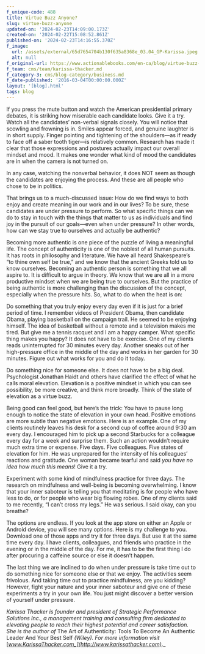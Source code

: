 ```yaml
---
f_unique-code: 488
title: Virtue Buzz Anyone?
slug: virtue-buzz-anyone
updated-on: '2024-02-23T14:09:00.173Z'
created-on: '2024-02-22T15:08:52.861Z'
published-on: '2024-02-23T14:16:55.370Z'
f_image:
  url: /assets/external/65d7654704b130f635a8368e_03.04_GP-Karissa.jpeg
  alt: null
f_original-url: https://www.actionablebooks.com/en-ca/blog/virtue-buzz-anyone/
f_team: cms/team/karissa-thacker.md
f_category-3: cms/blog-category/business.md
f_date-published: '2016-03-04T00:00:00.000Z'
layout: '[blog].html'
tags: blog
---
```


If you press the mute button and watch the American presidential primary debates, it is striking how miserable each candidate looks. Give it a try. Watch all the candidates’ non-verbal signals closely. You will notice that scowling and frowning is in. Smiles appear forced, and genuine laughter is in short supply. Finger pointing and tightening of the shoulders—as if ready to face off a saber tooth tiger—is relatively common. Research has made it clear that those expressions and postures actually impact our overall mindset and mood. It makes one wonder what kind of mood the candidates are in when the camera is not turned on.

In any case, watching the nonverbal behavior, it does NOT seem as though the candidates are enjoying the process. And these are all people who chose to be in politics.

That brings us to a much-discussed issue: How do we find ways to both enjoy and create meaning in our work and in our lives? To be sure, these candidates are under pressure to perform. So what specific things can we do to stay in touch with the things that matter to us as individuals and find joy in the pursuit of our goals—even when under pressure? In other words, how can we stay true to ourselves and actually be authentic?

Becoming more authentic is one piece of the puzzle of living a meaningful life. The concept of authenticity is one of the noblest of all human pursuits. It has roots in philosophy and literature. We have all heard Shakespeare’s “to thine own self be true,” and we know that the ancient Greeks told us to know ourselves. Becoming an authentic person is something that we all aspire to. It is difficult to argue in theory. We know that we are all in a more productive mindset when we are being true to ourselves. But the practice of being authentic is more challenging than the discussion of the concept, especially when the pressure hits. So, what to do when the heat is on:

Do something that you truly enjoy every day even if it is just for a brief period of time. I remember videos of President Obama, then candidate Obama, playing basketball on the campaign trail. He seemed to be enjoying himself. The idea of basketball without a remote and a television makes me tired. But give me a tennis racquet and I am a happy camper. What specific thing makes you happy? It does not have to be exercise. One of my clients reads uninterrupted for 30 minutes every day. Another sneaks out of her high-pressure office in the middle of the day and works in her garden for 30 minutes. Figure out what works for you and do it today.

Do something nice for someone else. It does not have to be a big deal. Psychologist Jonathan Haidt and others have clarified the effect of what he calls moral elevation. Elevation is a positive mindset in which you can see possibility, be more creative, and think more broadly. Think of the state of elevation as a virtue buzz.

Being good can feel good, but here’s the trick: You have to pause long enough to notice the state of elevation in your own head. Positive emotions are more subtle than negative emotions. Here is an example. One of my clients routinely leaves his desk for a second cup of coffee around 9:30 am every day. I encouraged him to pick up a second Starbucks for a colleague every day for a week and surprise them. Such an action wouldn’t require much extra time or expense. Five days. Five colleagues. Five states of elevation for him. He was unprepared for the intensity of his colleagues’ reactions and gratitude. One woman became tearful and said _you have no idea how much this means_! Give it a try.

Experiment with some kind of mindfulness practice for three days. The research on mindfulness and well-being is becoming overwhelming. I know that your inner saboteur is telling you that meditating is for people who have less to do, or for people who wear big flowing robes. One of my clients said to me recently, “I can’t cross my legs.” He was serious. I said okay, can you breathe?

The options are endless. If you look at the app store on either an Apple or Android device, you will see many options. Here is my challenge to you. Download one of those apps and try it for three days. But use it at the same time every day. I have clients, colleagues, and friends who practice in the evening or in the middle of the day. For me, it has to be the first thing I do after procuring a caffeine source or else it doesn’t happen.

The last thing we are inclined to do when under pressure is take time out to do something nice for someone else or that we enjoy. The activities seem frivolous. And taking time out to practice mindfulness, are you kidding? However, fight your nature and your inner saboteur and give one of these experiments a try in your own life. You just might discover a better version of yourself under pressure.

_Karissa Thacker is founder and president of Strategic Performance Solutions Inc., a management training and consulting firm dedicated to elevating people to reach their highest potential and career satisfaction. She is the author of_ The Art of Authenticity: Tools To Become An Authentic Leader And Your Best Self _(Wiley). For more information visit_ [_www.KarissaThacker.com_](http://www.karissathacker.com)_._
